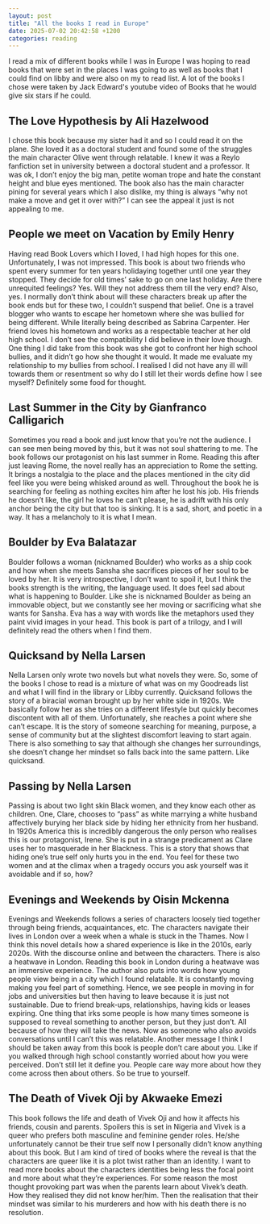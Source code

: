 ```yaml
---
layout: post
title: "All the books I read in Europe"
date: 2025-07-02 20:42:58 +1200
categories: reading
---
```


I read a mix of different books while I was in Europe I was hoping to read books that were set in the places I was going to as well as books that I could find on libby and were also on my to read list. A lot of the books I chose were taken by Jack Edward's youtube video of Books that he would give six stars if he could.

## The Love Hypothesis by Ali Hazelwood

I chose this book because my sister had it and so I could read it on the plane. She loved it as a doctoral student and found some of the struggles the main character Olive went through relatable. I knew it was a Reylo fanfiction set in university between a doctoral student and a professor. It was ok, I don’t enjoy the big man, petite woman trope and hate the constant height and blue eyes mentioned. The book also has the main character pining for several years which I also dislike, my thing is always “why not make a move and get it over with?” I can see the appeal it just is not appealing to me.

## People we meet on Vacation by Emily Henry

Having read Book Lovers which I loved, I had high hopes for this one. Unfortunately, I was not impressed. This book is about two friends who spent every summer for ten years holidaying together until one year they stopped. They decide for old times’ sake to go on one last holiday. Are there unrequited feelings? Yes. Will they not address them till the very end? Also, yes. I normally don’t think about will these characters break up after the book ends but for these two, I couldn’t suspend that belief. One is a travel blogger who wants to escape her hometown where she was bullied for being different. While literally being described as Sabrina Carpenter. Her friend loves his hometown and works as a respectable teacher at her old high school. I don’t see the compatibility I did believe in their love though. One thing I did take from this book was she got to confront her high school bullies, and it didn’t go how she thought it would. It made me evaluate my relationship to my bullies from school. I realised I did not have any ill will towards them or resentment so why do I still let their words define how I see myself? Definitely some food for thought.

## Last Summer in the City by Gianfranco Calligarich

Sometimes you read a book and just know that you’re not the audience. I can see men being moved by this, but it was not soul shattering to me. The book follows our protagonist on his last summer in Rome. Reading this after just leaving Rome, the novel really has an appreciation to Rome the setting. It brings a nostalgia to the place and the places mentioned in the city did feel like you were being whisked around as well. Throughout the book he is searching for feeling as nothing excites him after he lost his job. His friends he doesn’t like, the girl he loves he can’t please, he is adrift with his only anchor being the city but that too is sinking. It is a sad, short, and poetic in a way. It has a melancholy to it is what I mean.

## Boulder by Eva Balatazar

Boulder follows a woman (nicknamed Boulder) who works as a ship cook and how when she meets Sansha she sacrifices pieces of her soul to be loved by her. It is very introspective, I don’t want to spoil it, but I think the books strength is the writing, the language used. It does feel sad about what is happening to Boulder. Like she is nicknamed Boulder as being an immovable object, but we constantly see her moving or sacrificing what she wants for Sansha. Eva has a way with words like the metaphors used they paint vivid images in your head. This book is part of a trilogy, and I will definitely read the others when I find them.

## Quicksand by Nella Larsen

Nella Larsen only wrote two novels but what novels they were. So, some of the books I chose to read is a mixture of what was on my Goodreads list and what I will find in the library or Libby currently. Quicksand follows the story of a biracial woman brought up by her white side in 1920s. We basically follow her as she tries on a different lifestyle but quickly becomes discontent with all of them. Unfortunately, she reaches a point where she can’t escape. It is the story of someone searching for meaning, purpose, a sense of community but at the slightest discomfort leaving to start again. There is also something to say that although she changes her surroundings, she doesn’t change her mindset so falls back into the same pattern. Like quicksand.

## Passing by Nella Larsen

Passing is about two light skin Black women, and they know each other as children. One, Clare, chooses to “pass” as white marrying a white husband affectively burying her black side by hiding her ethnicity from her husband. In 1920s America this is incredibly dangerous the only person who realises this is our protagonist, Irene. She is put in a strange predicament as Clare uses her to masquerade in her Blackness. This is a story that shows that hiding one’s true self only hurts you in the end. You feel for these two women and at the climax when a tragedy occurs you ask yourself was it avoidable and if so, how?

## Evenings and Weekends by Oisin Mckenna

Evenings and Weekends follows a series of characters loosely tied together through being friends, acquaintances, etc. The characters navigate their lives in London over a week when a whale is stuck in the Thames. Now I think this novel details how a shared experience is like in the 2010s, early 2020s. With the discourse online and between the characters. There is also a heatwave in London. Reading this book in London during a heatwave was an immersive experience. The author also puts into words how young people view being in a city which I found relatable. It is constantly moving making you feel part of something. Hence, we see people in moving in for jobs and universities but then having to leave because it is just not sustainable. Due to friend break-ups, relationships, having kids or leases expiring.
One thing that irks some people is how many times someone is supposed to reveal something to another person, but they just don’t. All because of how they will take the news. Now as someone who also avoids conversations until I can’t this was relatable. Another message I think I should be taken away from this book is people don’t care about you. Like if you walked through high school constantly worried about how you were perceived. Don’t still let it define you. People care way more about how they come across then about others. So be true to yourself.

## The Death of Vivek Oji by Akwaeke Emezi

This book follows the life and death of Vivek Oji and how it affects his friends, cousin and parents. Spoilers this is set in Nigeria and Vivek is a queer who prefers both masculine and feminine gender roles. He/she unfortunately cannot be their true self now I personally didn’t know anything about this book. But I am kind of tired of books where the reveal is that the characters are queer like it is a plot twist rather than an identity. I want to read more books about the characters identities being less the focal point and more about what they’re experiences. For some reason the most thought provoking part was when the parents learn about Vivek’s death. How they realised they did not know her/him. Then the realisation that their mindset was similar to his murderers and how with his death there is no resolution.
